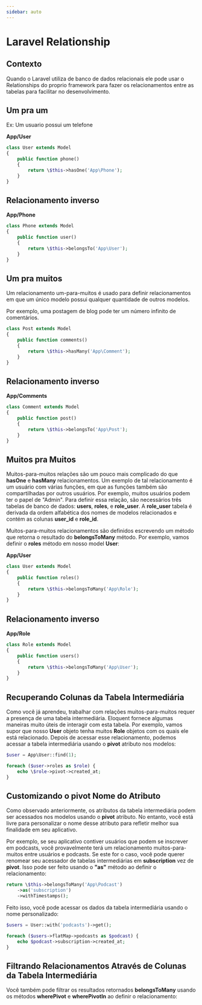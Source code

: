```yaml
---
sidebar: auto
---
```

# Laravel Relationship

## Contexto

Quando o Laravel utiliza de banco de dados relacionais ele pode usar o Relationships do proprio framework para fazer os relacionamentos entre as tabelas para facilitar no desenvolvimento.

## Um pra um

Ex: Um usuario possui um telefone

**App/User**

```php
class User extends Model
{
    public function phone()
    {
        return \$this->hasOne('App\Phone');
    }
}
```

## Relacionamento inverso

**App/Phone**

```php
class Phone extends Model
{
    public function user()
    {
        return \$this->belongsTo('App\User');
    }
}
```

## Um pra muitos

Um relacionamento um-para-muitos é usado para definir relacionamentos em que um único modelo possui qualquer quantidade de outros modelos.

Por exemplo, uma postagem de blog pode ter um número infinito de comentários.

```php
class Post extends Model
{
    public function comments()
    {
        return \$this->hasMany('App\Comment');
    }
}
```

## Relacionamento inverso

**App/Comments**

```php
class Comment extends Model
{
    public function post()
    {
        return \$this->belongsTo('App\Post');
    }
}
```

## Muitos pra Muitos

Muitos-para-muitos relações são um pouco mais complicado do que **hasOne** e **hasMany** relacionamentos. Um exemplo de tal relacionamento é um usuário com várias funções, em que as funções também são compartilhadas por outros usuários. Por exemplo, muitos usuários podem ter o papel de "Admin". Para definir essa relação, são necessários três tabelas de banco de dados: **users**, **roles**, e **role_user**. A **role_user** tabela é derivada da ordem alfabética dos nomes de modelos relacionados e contém as colunas **user_id** e **role_id**.

Muitos-para-muitos relacionamentos são definidos escrevendo um método que retorna o resultado do **belongsToMany** método. Por exemplo, vamos definir o **roles** método em nosso model **User**:

**App/User**

```php
class User extends Model
{
    public function roles()
    {
        return \$this->belongsToMany('App\Role');
    }
}
```

## Relacionamento inverso

**App/Role**

```php
class Role extends Model
{
    public function users()
    {
        return \$this->belongsToMany('App\User');
    }
}
```

## Recuperando Colunas da Tabela Intermediária

Como você já aprendeu, trabalhar com relações muitos-para-muitos requer a presença de uma tabela intermediária. Eloquent fornece algumas maneiras muito úteis de interagir com esta tabela. Por exemplo, vamos supor que nosso **User** objeto tenha muitos **Role** objetos com os quais ele está relacionado. Depois de acessar esse relacionamento, podemos acessar a tabela intermediária usando o **pivot** atributo nos modelos:

```php
$user = App\User::find(1);

foreach ($user->roles as $role) {
    echo \$role->pivot->created_at;
}
```

## Customizando o pivot Nome do Atributo

Como observado anteriormente, os atributos da tabela intermediária podem ser acessados ​​nos modelos usando o **pivot** atributo. No entanto, você está livre para personalizar o nome desse atributo para refletir melhor sua finalidade em seu aplicativo.

Por exemplo, se seu aplicativo contiver usuários que podem se inscrever em podcasts, você provavelmente terá um relacionamento muitos-para-muitos entre usuários e podcasts. Se este for o caso, você pode querer renomear seu acessador de tabelas intermediárias em **subscription** vez de **pivot**. Isso pode ser feito usando o **"as"** método ao definir o relacionamento:

```php
return \$this->belongsToMany('App\Podcast')
    ->as('subscription')
    ->withTimestamps();
```

Feito isso, você pode acessar os dados da tabela intermediária usando o nome personalizado:

```php
$users = User::with('podcasts')->get();

foreach ($users->flatMap->podcasts as $podcast) {
    echo $podcast->subscription->created_at;
}
```

## Filtrando Relacionamentos Através de Colunas da Tabela Intermediária

Você também pode filtrar os resultados retornados **belongsToMany** usando os métodos **wherePivot** e **wherePivotIn** ao definir o relacionamento:
